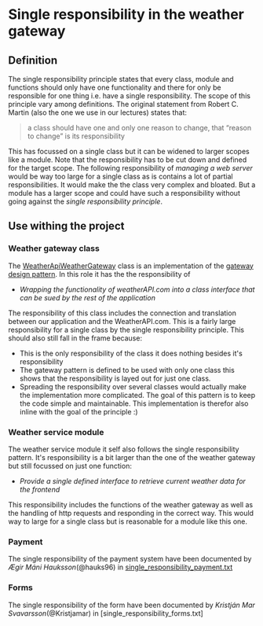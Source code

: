 # Single responsibility in the weather gateway

## Definition
The single responsibility principle states that every class, module and functions should only have one functionality and there for only be responsible for one thing i.e. have a single responsibility. The scope of this principle vary among definitions. The original statement from Robert C. Martin (also the one we use in our lectures) states that:

> a class should have one and only one reason to change, that “reason to change” is its responsibility

This has focussed on a single class but it can be widened to larger scopes like a module. Note that the responsibility has to be cut down and defined for the target scope. The following responsibility of _managing a web server_ would be way too large for a single class as is contains a lot of partial responsibilities. It would make the the class very complex and bloated. But a module has a larger scope and could have such a responsibility without going against the _single responsibility principle_.

## Use withing the project

### Weather gateway class
The [WeatherApiWeatherGateway](workoutapp/weather_service/gateway/weather_gateway.py) class is an implementation of the [gateway design pattern](docs/sprint_2/design_patterns/gateway.md). In this role it has the the responsibility of

* _Wrapping the functionality of weatherAPI.com into a class interface that can be sued by the rest of the application_

The responsibility of this class includes the connection and translation between our application and the WeatherAPI.com. This is a fairly large responsibility for a single class by the single responsibility principle. This should also still fall in the frame because:
* This is the only responsibility of the class it does nothing besides it's responsibility
* The gateway pattern is defined to be used with only one class this shows that the responsibility is layed out for just one class.
* Spreading the responsibility over several classes would actually make the implementation more complicated. The goal of this pattern is to keep the code simple and maintainable. This implementation is therefor also inline with the goal of the principle :)

### Weather service module
The weather service module it self also follows the single responsibility pattern. It's responsibility is a bit larger than the one of the weather gateway but still focussed on just one function:

* _Provide a single defined interface to retrieve current weather data for the frontend_

This responsibility includes the functions of the weather gateway as well as the handling of http requests and responding in the correct way. This would way to large for a single class but is reasonable for a module like this one. 

### Payment
The single responsibility of the payment system have been documented by _Ægir Máni Hauksson_(@hauks96) in [single_responsibility_payment.txt](docs/sprint_3/lecture_aspects/single_responsibility/single_responsibility_payment.txt)

### Forms
The single responsibility of the form have been documented by _Kristján Mar Svavarsson_(@Kristjamar) in [single_responsibility_forms.txt]